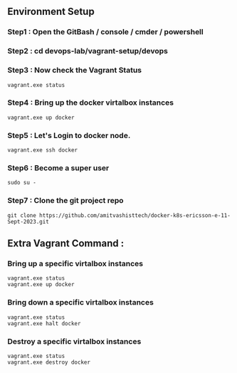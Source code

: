 ## Environment Setup 

### Step1 : Open the GitBash / console / cmder / powershell 

### Step2 : cd devops-lab/vagrant-setup/devops

### Step3 : Now check the Vagrant Status 
```
vagrant.exe status 
```

### Step4 : Bring up the docker virtalbox instances 
```
vagrant.exe up docker
```

### Step5 : Let's Login to docker node.
```
vagrant.exe ssh docker 
```

### Step6 : Become a super user
```
sudo su - 
```

### Step7 : Clone the git project repo 
```
git clone https://github.com/amitvashisttech/docker-k8s-ericsson-e-11-Sept-2023.git
```

## Extra Vagrant Command  :
### Bring up a specific virtalbox instances 
```
vagrant.exe status 
vagrant.exe up docker 
```
### Bring down a specific virtalbox instances 
```
vagrant.exe status 
vagrant.exe halt docker 
```

### Destroy a specific virtalbox instances 
```
vagrant.exe status 
vagrant.exe destroy docker 
```
